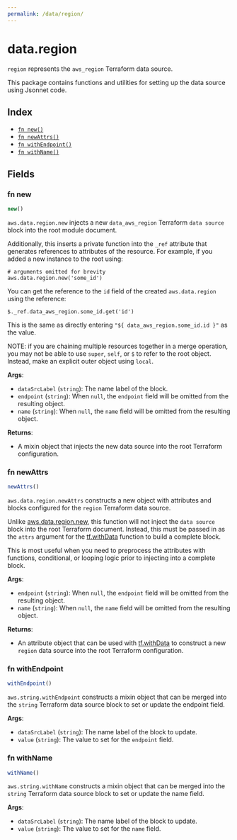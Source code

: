 ```yaml
---
permalink: /data/region/
---
```


# data.region

`region` represents the `aws_region` Terraform data source.



This package contains functions and utilities for setting up the data source using Jsonnet code.


## Index

* [`fn new()`](#fn-new)
* [`fn newAttrs()`](#fn-newattrs)
* [`fn withEndpoint()`](#fn-withendpoint)
* [`fn withName()`](#fn-withname)

## Fields

### fn new

```ts
new()
```


`aws.data.region.new` injects a new `data_aws_region` Terraform `data source`
block into the root module document.

Additionally, this inserts a private function into the `_ref` attribute that generates references to attributes of the
resource. For example, if you added a new instance to the root using:

    # arguments omitted for brevity
    aws.data.region.new('some_id')

You can get the reference to the `id` field of the created `aws.data.region` using the reference:

    $._ref.data_aws_region.some_id.get('id')

This is the same as directly entering `"${ data_aws_region.some_id.id }"` as the value.

NOTE: if you are chaining multiple resources together in a merge operation, you may not be able to use `super`, `self`,
or `$` to refer to the root object. Instead, make an explicit outer object using `local`.

**Args**:
  - `dataSrcLabel` (`string`): The name label of the block.
  - `endpoint` (`string`):  When `null`, the `endpoint` field will be omitted from the resulting object.
  - `name` (`string`):  When `null`, the `name` field will be omitted from the resulting object.

**Returns**:
- A mixin object that injects the new data source into the root Terraform configuration.


### fn newAttrs

```ts
newAttrs()
```


`aws.data.region.newAttrs` constructs a new object with attributes and blocks configured for the `region`
Terraform data source.

Unlike [aws.data.region.new](#fn-regionnew), this function will not inject the `data source`
block into the root Terraform document. Instead, this must be passed in as the `attrs` argument for the
[tf.withData](https://github.com/tf-libsonnet/core/tree/main/docs#fn-withdata) function to build a complete block.

This is most useful when you need to preprocess the attributes with functions, conditional, or looping logic prior to
injecting into a complete block.

**Args**:
  - `endpoint` (`string`):  When `null`, the `endpoint` field will be omitted from the resulting object.
  - `name` (`string`):  When `null`, the `name` field will be omitted from the resulting object.

**Returns**:
  - An attribute object that can be used with [tf.withData](https://github.com/tf-libsonnet/core/tree/main/docs#fn-withdata) to construct a new `region` data source into the root Terraform configuration.


### fn withEndpoint

```ts
withEndpoint()
```

`aws.string.withEndpoint` constructs a mixin object that can be merged into the `string`
Terraform data source block to set or update the endpoint field.



**Args**:
  - `dataSrcLabel` (`string`): The name label of the block to update.
  - `value` (`string`): The value to set for the `endpoint` field.


### fn withName

```ts
withName()
```

`aws.string.withName` constructs a mixin object that can be merged into the `string`
Terraform data source block to set or update the name field.



**Args**:
  - `dataSrcLabel` (`string`): The name label of the block to update.
  - `value` (`string`): The value to set for the `name` field.
